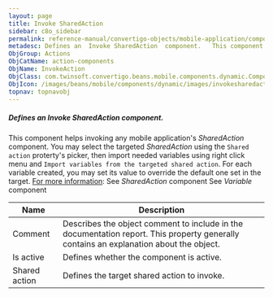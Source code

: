 ```yaml
---
layout: page
title: Invoke SharedAction
sidebar: c8o_sidebar
permalink: reference-manual/convertigo-objects/mobile-application/components/action-components/invoke-sharedaction/
metadesc: Defines an  Invoke SharedAction  component.   This component helps invoking any mobile application's  SharedAction  component. You may select the targ
ObjGroup: Actions
ObjCatName: action-components
ObjName: InvokeAction
ObjClass: com.twinsoft.convertigo.beans.mobile.components.dynamic.ComponentManager$1
ObjIcon: /images/beans/mobile/components/dynamic/images/invokesharedaction_color_32x32.png
topnav: topnavobj
---
```

##### Defines an <i>Invoke SharedAction</i> component. 
 This component helps invoking any mobile application's <i>SharedAction</i> component.
You may select the targeted <i>SharedAction</i> using the <code>Shared action</code> proterty's picker, then import needed variables using right click menu and <code>Import variables from the targeted shared action</code>.
For each variable created, you may set its value to override the default one set in the target.
<u>For more information</u>:
See <i>SharedAction</i> component
See <i>Variable</i> component

Name | Description 
--- | ---
Comment | Describes the object comment to include in the documentation report.  This property generally contains an explanation about the object. 
Is active | Defines whether the component is active. 
Shared action | Defines the target shared action to invoke. 

